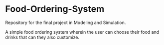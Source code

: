 # Food-Ordering-System
Repository for the final project in Modeling and Simulation.

A simple food ordering system wherein the user can choose their food and drinks that can they also customize.
